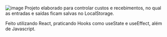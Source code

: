 ![image](https://user-images.githubusercontent.com/98494814/179070836-02855994-0872-423f-9789-4f55a04721a9.png)
Projeto elaborado para controlar custos e recebimentos, no qual as entradas e saídas ficam salvas no LocalStorage.

Feito utilizando React, praticando Hooks como useState e useEffect, além de Javascript.
